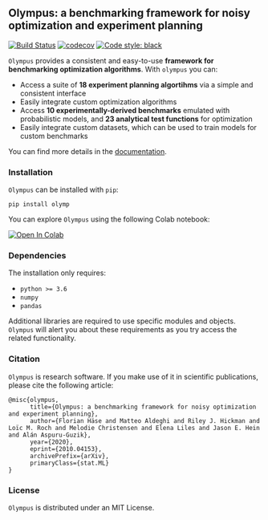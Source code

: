 ## Olympus: a benchmarking framework for noisy optimization and experiment planning
[![Build Status](https://travis-ci.com/FlorianHase/olympus.svg?token=bMWWqBdm3xytautMLsPK&branch=dev)](https://travis-ci.com/FlorianHase/olympus)
[![codecov](https://codecov.io/gh/FlorianHase/olympus/branch/flo/graph/badge.svg?token=FyvePgBDQ5)](https://codecov.io/gh/FlorianHase/olympus)
[![Code style: black](https://img.shields.io/badge/code%20style-black-000000.svg)](https://github.com/psf/black)

``Olympus`` provides a consistent and easy-to-use **framework for benchmarking optimization algorithms**. With ``olympus`` you can:
* Access a suite of **18 experiment planning algortihms** via a simple and consistent interface
* Easily integrate custom optimization algorithms
* Access **10 experimentally-derived benchmarks** emulated with probabilistic models, and **23 analytical test functions** for optimization
* Easily integrate custom datasets, which can be used to train models for custom benchmarks

You can find more details in the [documentation](https://aspuru-guzik-group.github.io/olympus/).

###  Installation
``Olympus`` can be installed with ``pip``:

```
pip install olymp
```

You can explore ``Olympus`` using the following Colab notebook:

[![Open In Colab](https://colab.research.google.com/assets/colab-badge.svg)](https://colab.research.google.com/github/aspuru-guzik-group/olympus/blob/master/olympus_get_started.ipynb)

### Dependencies
The installation only requires:
* ``python >= 3.6``
* ``numpy``
* ``pandas``

Additional libraries are required to use specific modules and objects. ``Olympus`` will alert you about these requirements as you try access the related functionality.

###  Citation
``Olympus`` is research software. If you make use of it in scientific publications, please cite the following article:

```
@misc{olympus,
      title={Olympus: a benchmarking framework for noisy optimization and experiment planning}, 
      author={Florian Häse and Matteo Aldeghi and Riley J. Hickman and Loïc M. Roch and Melodie Christensen and Elena Liles and Jason E. Hein and Alán Aspuru-Guzik},
      year={2020},
      eprint={2010.04153},
      archivePrefix={arXiv},
      primaryClass={stat.ML}
}
```

###  License
``Olympus`` is distributed under an MIT License.

